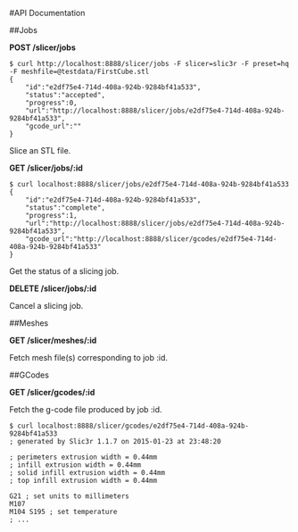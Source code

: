 #API Documentation

##Jobs

**POST /slicer/jobs**

```
$ curl http://localhost:8888/slicer/jobs -F slicer=slic3r -F preset=hq -F meshfile=@testdata/FirstCube.stl
{
    "id":"e2df75e4-714d-408a-924b-9284bf41a533",
    "status":"accepted",
    "progress":0,
    "url":"http://localhost:8888/slicer/jobs/e2df75e4-714d-408a-924b-9284bf41a533",
    "gcode_url":""
}
```

Slice an STL file.

**GET /slicer/jobs/:id**

```
$ curl localhost:8888/slicer/jobs/e2df75e4-714d-408a-924b-9284bf41a533
{
    "id":"e2df75e4-714d-408a-924b-9284bf41a533",
    "status":"complete",
    "progress":1,
    "url":"http://localhost:8888/slicer/jobs/e2df75e4-714d-408a-924b-9284bf41a533",
    "gcode_url":"http://localhost:8888/slicer/gcodes/e2df75e4-714d-408a-924b-9284bf41a533"
}
```

Get the status of a slicing job.

**DELETE /slicer/jobs/:id**

Cancel a slicing job.

##Meshes

**GET /slicer/meshes/:id**

Fetch mesh file(s) corresponding to job :id.

##GCodes

**GET /slicer/gcodes/:id**

Fetch the g-code file produced by job :id.

```
$ curl localhost:8888/slicer/gcodes/e2df75e4-714d-408a-924b-9284bf41a533
; generated by Slic3r 1.1.7 on 2015-01-23 at 23:48:20

; perimeters extrusion width = 0.44mm
; infill extrusion width = 0.44mm
; solid infill extrusion width = 0.44mm
; top infill extrusion width = 0.44mm

G21 ; set units to millimeters
M107
M104 S195 ; set temperature
; ...
```
